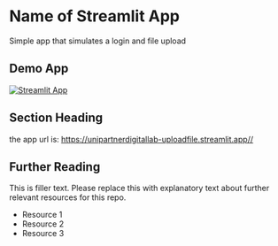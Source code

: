 # Name of Streamlit App

Simple app that simulates a login and file upload

## Demo App

[![Streamlit App](<https://static.streamlit.io/badges/streamlit_badge_black_white.svg>)](<https://nunomotaricardo-pt-static-streamlit-app-app-y2jrrk.streamlit.app/>)

## Section Heading

the app url is: https://unipartnerdigitallab-uploadfile.streamlit.app//

## Further Reading

This is filler text. Please replace this with explanatory text about further relevant resources for this repo.
- Resource 1
- Resource 2
- Resource 3